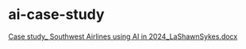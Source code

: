 # ai-case-study
[Case study_ Southwest Airlines using AI in 2024_LaShawnSykes.docx](https://github.com/LaShawnSykes/ai-case-study/files/14379708/Case.study_.Southwest.Airlines.using.AI.in.2024_LaShawnSykes.docx)
